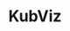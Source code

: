 ---
title: "KubViz"
description: "Make life easy for Ops and SRE for Cloud-Native management."

url: kubviz
draft: false

navigation:
  logo: "images/icons/kubviz.svg"
  logo_text: "KubViz"
  logo_text_color: "secblack"
  
  menu:
  - name: "Test 1"
    url: "/"
  - name: "Another 2"
    url: "/"
  - name: "Test 3"
    url: "/"

  navigation_button:
    enable: true
    icon: "far fa-user"
    label: "Log In"
    link: "#!"
  navigation_button_two:
    enable: true
    label: "Book Demo"
    link: "#!"

banner:
  bg_color: "#FFD93D"
  subtitle: "Power of Open-Source"
  subtitle_color: ""
  title: "Simplify Kubernetes Observability. An End-to-end Solution for Ops & SRE."
  title_color: ""
  description: "Observe and troubleshoot with confidence with KubViz, a unified observability platform for Kubernetes, Git, and container platforms. Streamline your DevSecOps flow for resilient and secure software delivery, backed by comprehensive insights. Adapt secure software supply chain measures easily."
  description_color: ""
  image: images/banner/kubviz/kubviz-banner-image.svg
  button:
    enable: true
    label: "Get started now"
    #icon: "fas fa-arrow-right"
    link: "contact/"
  video_button:
    enable: false
    label: "Watch demo"
    video_url: "https://www.youtube.com/embed/dyZcRRWiuuw"

# image_and_content_block
image_and_content_block:
  enable: true
  blocks:
  - enable: true
    subtitle: "Blind Spots Trap"
    subtitle_color: ""
    title: "Is Your K8s a Black Box?"
    title_color: ""
    image: "images/content/kubviz/kubviz-row1.svg"
    content_position: "right" # Value will be - "left/right"
    bg_color: ""
    content_color: ""
    content: |
      * **Security Risks**: The lack of visibility increases the chances of security breaches, risking project release delays, customer loss, and diminished credibility for businesses.
      * **Inefficient Resource Utilization**: Difficulty in optimizing resource allocation results in wasted resources and increased costs.
      * **Slower Troubleshooting**: Dynamic nature of Kubernetes makes identifying root causes and troubleshooting challenging, resulting in prolonged downtime.
      * **Compliance and Regulatory Challenges**: Difficulty demonstrating compliance with industry regulations and standards leads to legal and financial consequences.
      * **Incompatible Tools**: Conventional monitoring tools are incompatible with distributed architectures, leading to error-prone analysis.

  - enable: true
    subtitle: "Stay Up-To-Date"
    subtitle_color: ""
    title: "Unparalleled Visibility, Streamlined Collaboration, and Proactive Security."
    title_color: ""
    image: "images/content/kubviz/kubviz-row2.svg"
    content_position: "left" # Value will be - "left/right"
    bg_color: "#e9f1ff"
    content_color: ""
    content: |
      KubViz empowers businesses to streamline workflows, boost performance, and ensure DevSecOps practices. With real-time tracking of changes, events, and vulnerabilities across K8s clusters, Git repos, Container Registries and more, it enables effective troubleshooting for a secure software supply chain.

      * **Amplify Visibility**: Enable K8s cluster health monitoring for performance optimization and resource utilization, advanced Git tracking, and proactive container monitoring to maintain code integrity and streamline collaboration.

      * **Stay Ahead of the Curve**: Identify and address risks promptly through comprehensive vulnerability scanning, threat mapping, and compliance assessment across Kubernetes, Git, and container platforms.

      * **Unify Software Supply Chain**: Gain a unified view of your entire DevSecOps flow and utilize dashboards, schedulers, and  ledger functionality for visualization, streamlined collaboration, and enhanced security.

      * **Reduce Operational Costs**: Leverage a common source of truth to minimize the investment in time and effort while streamlining analysis, investigation, and remediation processes.

      * **Improve Developer Productivity**: Enhance developer velocity by providing actionable and context-rich information.


  - enable: true
    subtitle: "Features"
    subtitle_color: ""
    title: "Empower DevOps Workflow with KubViz"
    title_color: ""
    image: "images/content/kubviz/kubviz-row3.svg"
    content_position: "right" # Value will be - "left/right"
    bg_color: ""
    content_color: ""
    content: |
      There is no limit to our roadmap. KubViz is an ever growing tool.
      * Event-Driven Tracking for Kubernetes (K8s)
      *	Git Repositories, Kubernetes (K8s) and Container Registries Audit
      *	Run-Time Vulnerability Scanning and Profiling of workloads on cloud-native Ecosystem
      *	Threat Mapping and Visualization
      *	Software Bill of Materials (SBOM) Support
      *	Git Bill of Materials (GITBOM) Support
      *	Comprehensive Container Tracking
      *	Intelligent Task Scheduling
      *	Interactive and Insightful Dashboards
      * and more...
  
call_to_action:
  enable: true
  title: "Start using <br/> KubViz <br/> today..."
  title_color: "#fff"
  image: "images/call-to-actions/kubviz/robo-image.svg"
  button_label: "Get Started"
  button_link: "contact/"
  bg_color: "#FFD93D"
  bottom_bg_color: "#080338"

footer:
  footer_light: false
---